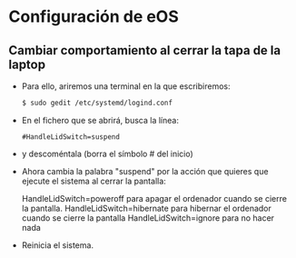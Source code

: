 # Configuración de eOS

## Cambiar comportamiento al cerrar la tapa de la laptop

* Para ello, ariremos una terminal en la que escribiremos:

  ```sh
  $ sudo gedit /etc/systemd/logind.conf
  ```

* En el fichero que se abrirá, busca la línea:

  `#HandleLidSwitch=suspend`

* y descoméntala (borra el símbolo # del inicio)

* Ahora cambia la palabra "suspend" por la acción que quieres que ejecute el sistema al cerrar la pantalla:

  HandleLidSwitch=poweroff para apagar el ordenador cuando se cierre la pantalla.
  HandleLidSwitch=hibernate para hibernar el ordenador cuando se cierre la pantalla
  HandleLidSwitch=ignore para no hacer nada

* Reinicia el sistema. 
